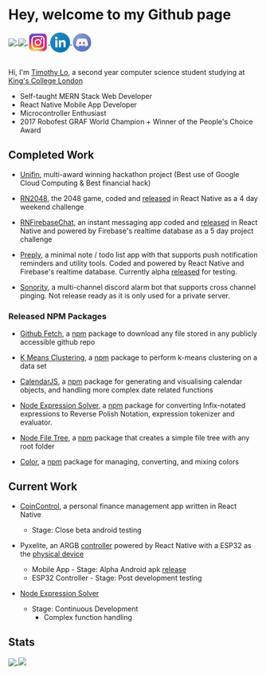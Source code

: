 # **Hey, welcome to my Github page**

<a href="https://img.shields.io">
    <img align="center" height="25"src="https://img.shields.io/github/followers/lochungtin?label=Follow&style=social">
</a>
<a href="visitor-badge.glitch.me">
    <img align="center" height="25"src="https://visitor-badge.glitch.me/badge?page_id=lochungtin.lochungtin">
</a>
<a href="https://www.instagram.com/lochungtin/">
    <img align="center" width="40" src="icons/instagram.png"/>
</a>
<a href="https://www.linkedin.com/in/timothy-lo-chung-tin/">
    <img align="center" width="40" src="icons/linkedin.png"/>
</a>
<a href="https://discordapp.com/users/155275561256747008">
    <img align="center" width="40" src="icons/discord.png"/>
</a>
</br>
</br>

Hi, I'm <a href="http://lochungtin.github.io/site">Timothy Lo</a>, a second year computer science student studying at <a href="https://www.kcl.ac.uk/">King's College London</a>
- Self-taught MERN Stack Web Developer
- React Native Mobile App Developer
- Microcontroller Enthusiast
- 2017 Robofest GRAF World Champion + Winner of the People's Choice Award

## **Completed Work**

- <a href="http://github.com/lochungtin/Unifin">Unifin</a>, multi-award winning hackathon project (Best use of Google Cloud Computing & Best financial hack)

- <a href="http://github.com/lochungtin/RN2048">RN2048</a>, the 2048 game, coded and <a href="http://github.com/lochungtin/RN2048/releases">released</a> in React Native as a 4 day weekend challenge

- <a href="http://github.com/lochungtin/RNFirebaseChat">RNFirebaseChat</a>, an instant messaging app coded and <a href="http://github.com/lochungtin/RN2048/releases">released</a> in React Native and powered by Firebase's realtime database as a 5 day project challenge

- <a href="http://github.com/lochungtin/Preply">Preply</a>, a minimal note / todo list app with that supports push notification reminders and utility tools. Coded and powered by React Native and Firebase's realtime database. Currently alpha <a href="http://github.com/lochungtin/Preply/releases">released</a> for testing.

- <a href="http://github.com/lochungtin/Sonority">Sonority</a>, a multi-channel discord alarm bot that supports cross channel pinging. Not release ready as it is only used for a private server.

### **Released NPM Packages**

- <a href="http://github.com/lochungtin/github-fetch">Github Fetch</a>, a <a href="https://www.npmjs.com/package/@enigmaoffline/github-fetch">npm</a> package to download any file stored in any publicly accessible github repo

- <a href="http://github.com/lochungtin/kmeans-clustering">K Means Clustering</a>, a <a href="https://www.npmjs.com/package/@enigmaoffline/kmeans-clustering">npm</a> package to perform k-means clustering on a data set

- <a href="http://github.com/lochungtin/calendarJS">CalendarJS</a>, a <a href="https://www.npmjs.com/package/@enigmaoffline/calendarjs">npm</a> package for generating and visualising calendar objects, and handling more complex date related functions

- <a href="http://github.com/lochungtin/node-exp-solver">Node Expression Solver</a>, a <a href="https://www.npmjs.com/package/@enigmaoffline/node-exp-solver">npm</a> package for converting Infix-notated expressions to Reverse Polish Notation, expression tokenizer and evaluator.

- <a href="http://github.com/lochungtin/node-file-tree">Node File Tree</a>, a <a href="https://www.npmjs.com/package/@enigmaoffline/node-file-tree">npm</a> package that creates a simple file tree with any root folder

- <a href="http://github.com/lochungtin/node-color">Color</a>, a <a href="https://www.npmjs.com/package/@enigmaoffline/node-color">npm</a> package for managing, converting, and mixing colors

## **Current Work**
- <a href="http://lochungtin.github.io/coincontrol.web">CoinControl</a>, a personal finance management app written in React Native
    - Stage: Close beta android testing

- Pyxelite, an ARGB <a href="http://github.com/lochungtin/Pyxelite">controller</a> powered by React Native with a ESP32 as the <a href="http://github.com/lochungtin/ESPyxelite">physical device</a>
    - Mobile App - Stage: Alpha Android apk <a href="http://github.com/lochungtin/Pyxelite/releases">release</a>
    - ESP32 Controller - Stage: Post development testing

- <a href="http://github.com/lochungtin/node-exp-solver">Node Expression Solver</a>
    - Stage: Continuous Development
        - Complex function handling

## **Stats**

<a href="https://github.com/anuraghazra/github-readme-stats">
  <img align="center" height="150" src="https://github-readme-stats.vercel.app/api?username=lochungtin&show_icons=true&theme=tokyonight" />
</a>
<a href="https://github.com/anuraghazra/github-readme-stats">
  <img align="top" height="150" src="https://github-readme-stats.vercel.app/api/top-langs/?username=lochungtin&theme=tokyonight&layout=compact&langs_count=8" />
</a>
